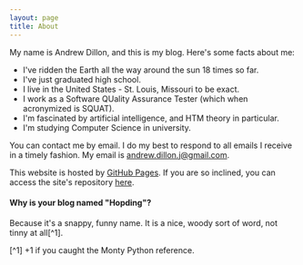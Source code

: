 ```yaml
---
layout: page
title: About
---
```

My name is Andrew Dillon, and this is my blog. Here's some facts about me:

* I've ridden the Earth all the way around the sun 18 times so far.
* I've just graduated high school.
* I live in the United States - St. Louis, Missouri to be exact.
* I work as a Software QUality Assurance Tester (which when acronymized is SQUAT).
* I'm fascinated by artificial intelligence, and HTM theory in particular.
* I'm studying Computer Science in university.

You can contact me by email. I do my best to respond to all emails I receive in a timely fashion.
My email is andrew.dillon.j@gmail.com.

This website is hosted by [GitHub Pages](https://pages.github.com/). If you are so
inclined, you can access the site's repository [here](https://github.com/Hopding/Hopding.github.io).

#### Why is your blog named "Hopding"?
Because it's a snappy, funny name. It is a nice, woody sort of word, not tinny at all[^1].

[^1] +1 if you caught the Monty Python reference.

